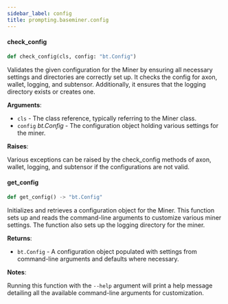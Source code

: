 ```yaml
---
sidebar_label: config
title: prompting.baseminer.config
---
```


#### check\_config

```python
def check_config(cls, config: "bt.Config")
```

Validates the given configuration for the Miner by ensuring all necessary settings
and directories are correctly set up. It checks the config for axon, wallet, logging,
and subtensor. Additionally, it ensures that the logging directory exists or creates one.

**Arguments**:

- `cls` - The class reference, typically referring to the Miner class.
- `config` _bt.Config_ - The configuration object holding various settings for the miner.
  

**Raises**:

  Various exceptions can be raised by the check_config methods of axon, wallet, logging,
  and subtensor if the configurations are not valid.

#### get\_config

```python
def get_config() -> "bt.Config"
```

Initializes and retrieves a configuration object for the Miner. This function sets up
and reads the command-line arguments to customize various miner settings. The function
also sets up the logging directory for the miner.

**Returns**:

- `bt.Config` - A configuration object populated with settings from command-line arguments
  and defaults where necessary.
  

**Notes**:

  Running this function with the `--help` argument will print a help message detailing
  all the available command-line arguments for customization.

